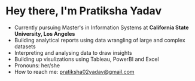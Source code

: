 # Hey there, I'm **Pratiksha Yadav**


-  Currently pursuing Master's in Information Systems at **California State University, Los Angeles**
-  Building analytical reports using data wrangling of large and complex datasets
-  Interpreting and analysing data to draw insights
-  Building up visulizations using Tableau, PowerBI and Excel
-  Pronouns: her/she
-  How to reach me: pratiksha02yadav@gmail.com

<!---
prati-y is a ✨ special ✨ repository because its `README.md` (this file) appears on your GitHub profile.
You can click the Preview link to take a look at your changes.
--->
